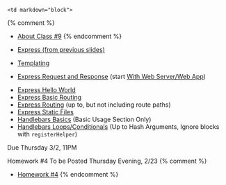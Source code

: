 	<td markdown="block">
{% comment %}
* [About Class #9](slides/09/meta.html)
{% endcomment %}

* [Express (from previous slides)](slides/08/express.html#/26)
* [Templating](slides/09/templating.html)
* [Express Request and Response](slides/09/request-response.html) (start [With Web Server/Web App](slides/09/request-response.html#/7))

<!-- 
* [Forms](slides/09/forms-2.markdown)
* [](slides//.html)
* [](slides//.html)
-->
</td>
	<td markdown="block">

* [Express Hello World](https://expressjs.com/en/starter/hello-world.html)
* [Express Basic Routing](https://expressjs.com/en/starter/basic-routing.html)
* [Express Routing](https://expressjs.com/en/guide/routing.html) (up to, but not including route paths)
* [Express Static Files](https://expressjs.com/en/starter/static-files.html)
* [Handlebars Basics](http://handlebarsjs.com/expressions.html) (Basic Usage Section Only)
* [Handlebars Loops/Conditionals](http://handlebarsjs.com/block_helpers.html) (Up to Hash Arguments, Ignore blocks with `registerHelper`)

<!--
* Chapter 
* Chapter 
-->
</td>
	<td markdown="block">
Due Thursday 3/2, 11PM

Homework #4 To be Posted Thursday Evening, 2/23
{% comment %}
* [Homework #4](homework/04.html)
{% endcomment %}
</td>
